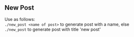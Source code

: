 New Post
----
Use as follows:  
<code>./new_post \<name of post\></code>  to generate post with a name, else  
<code>./new_post</code>  to generate post with title 'new post'
